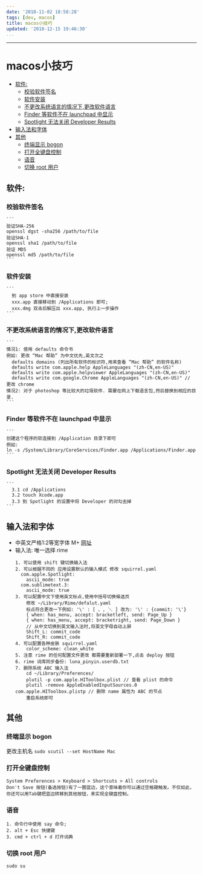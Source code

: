 ```yaml
---
date: '2018-11-02 18:58:28'
tags: [dev, macos]
title: macos小技巧
updated: '2018-12-15 19:46:30'
...
```

---
# macos小技巧

<!-- MarkdownTOC -->

- [软件:](#%E8%BD%AF%E4%BB%B6)
    - [校验软件签名](#%E6%A0%A1%E9%AA%8C%E8%BD%AF%E4%BB%B6%E7%AD%BE%E5%90%8D)
    - [软件安装](#%E8%BD%AF%E4%BB%B6%E5%AE%89%E8%A3%85)
    - [不更改系统语言的情况下,更改软件语言](#%E4%B8%8D%E6%9B%B4%E6%94%B9%E7%B3%BB%E7%BB%9F%E8%AF%AD%E8%A8%80%E7%9A%84%E6%83%85%E5%86%B5%E4%B8%8B%E6%9B%B4%E6%94%B9%E8%BD%AF%E4%BB%B6%E8%AF%AD%E8%A8%80)
    - [Finder 等软件不在 launchpad 中显示](#finder-%E7%AD%89%E8%BD%AF%E4%BB%B6%E4%B8%8D%E5%9C%A8-launchpad-%E4%B8%AD%E6%98%BE%E7%A4%BA)
    - [Spotlight 无法关闭 Developer Results](#spotlight-%E6%97%A0%E6%B3%95%E5%85%B3%E9%97%AD-developer-results)
- [输入法和字体](#%E8%BE%93%E5%85%A5%E6%B3%95%E5%92%8C%E5%AD%97%E4%BD%93)
- [其他](#%E5%85%B6%E4%BB%96)
    - [终端显示 bogon](#%E7%BB%88%E7%AB%AF%E6%98%BE%E7%A4%BA-bogon)
    - [打开全键盘控制](#%E6%89%93%E5%BC%80%E5%85%A8%E9%94%AE%E7%9B%98%E6%8E%A7%E5%88%B6)
    - [语音](#%E8%AF%AD%E9%9F%B3)
    - [切换 root 用户](#%E5%88%87%E6%8D%A2-root-%E7%94%A8%E6%88%B7)

<!-- /MarkdownTOC -->

<a id="%E8%BD%AF%E4%BB%B6"></a>
## 软件:
<a id="%E6%A0%A1%E9%AA%8C%E8%BD%AF%E4%BB%B6%E7%AD%BE%E5%90%8D"></a>
### 校验软件签名
    ```
    验证SHA-256
    openssl dgst -sha256 /path/to/file
    验证SHA-1
    openssl sha1 /path/to/file
    验证 MD5
    openssl md5 /path/to/file
    ```
<a id="%E8%BD%AF%E4%BB%B6%E5%AE%89%E8%A3%85"></a>
### 软件安装
    ```
      到 app store 中直接安装
      xxx.app 直接移动到 /Applications 即可;
      xxx.dmg 双击后解压出 xxx.app, 执行上一步操作
    ```
<a id="%E4%B8%8D%E6%9B%B4%E6%94%B9%E7%B3%BB%E7%BB%9F%E8%AF%AD%E8%A8%80%E7%9A%84%E6%83%85%E5%86%B5%E4%B8%8B%E6%9B%B4%E6%94%B9%E8%BD%AF%E4%BB%B6%E8%AF%AD%E8%A8%80"></a>
### 不更改系统语言的情况下,更改软件语言
    ```
    情况1: 使用 defaults 命令书
    例如: 更改 “Mac 帮助” 为中文优先,英文次之
      defaults domains (列出所有软件的标识符,用来查看 “Mac 帮助” 的软件名称)
      defaults write com.apple.help AppleLanguages "(zh-CN,en-US)"
      defaults write com.apple.helpviewer AppleLanguages "(zh-CN,en-US)"
      defaults write com.google.Chrome AppleLanguages "(zh-CN,en-US)" // 更改 chrome
    情况2: 对于 photoshop 等比较大的垃圾软件. 需要在网上下载语言包,然后替换到相应的目录.
    ```
<a id="finder-%E7%AD%89%E8%BD%AF%E4%BB%B6%E4%B8%8D%E5%9C%A8-launchpad-%E4%B8%AD%E6%98%BE%E7%A4%BA"></a>
### Finder 等软件不在 launchpad 中显示
    ```
    创建这个程序的软连接到 /Application 目录下即可
    例如:
    ln -s /System/Library/CoreServices/Finder.app /Applications/Finder.app
    ```

<a id="spotlight-%E6%97%A0%E6%B3%95%E5%85%B3%E9%97%AD-developer-results"></a>
### Spotlight 无法关闭 Developer Results
    ```
      3.1 cd /Applications
      3.2 touch Xcode.app
      3.3 到 Spotlight 的设置中将 Developer 的对勾去掉
    ```

<a id="%E8%BE%93%E5%85%A5%E6%B3%95%E5%92%8C%E5%AD%97%E4%BD%93"></a>
## 输入法和字体
-   中英文严格1:2等宽字体 M+ [网址](http://mplus-fonts.osdn.jp/about.html)
-   输入法: 唯一选择 rime
    ```
    1. 可以使用 shift 键切换输入法
    2. 可以根据不同的 应用设置默认的输入模式 修改 squirrel.yaml
      com.apple.Spotlight:
        ascii_mode: true
      com.sublimetext.3:
        ascii_mode: true
    3. 可以配置中文下使用英文标点,使用中括号切换候选页
        修改 ~/Library/Rime/defalut.yaml
        标点符合更改一下例如: '\' : [ 、, ＼ ] 改为: '\' : {commit: '\'}
        { when: has_menu, accept: bracketleft, send: Page_Up }
        { when: has_menu, accept: bracketright, send: Page_Down }
        // 从中文切换到英文输入法时,将英文字母自动上屏
        Shift_L: commit_code
        Shift_R: commit_code
    4. 可以配置各种皮肤 squirrel.yaml
        color_scheme: clean_white
    5. 注意 rime 的任何配置文件更改 都需要重新部署一下,点击 deploy 按钮
    6. rime 词库同步备份: luna_pinyin.userdb.txt
    7. 删除系统 ABC 输入法
        cd ~/Library/Preferences/
        plutil -p com.apple.HIToolbox.plist // 查看 plist 的命令
        plutil -remove AppleEnabledInputSources.0 com.apple.HIToolbox.plistp // 删除 name 属性为 ABC 的节点
        重启系统即可
    ```

<a id="%E5%85%B6%E4%BB%96"></a>
## 其他

<a id="%E7%BB%88%E7%AB%AF%E6%98%BE%E7%A4%BA-bogon"></a>
### 终端显示 bogon

更改主机名 `sudo scutil --set HostName Mac`
<a id="%E6%89%93%E5%BC%80%E5%85%A8%E9%94%AE%E7%9B%98%E6%8E%A7%E5%88%B6"></a>
### 打开全键盘控制
```
System Preferences > Keyboard > Shortcuts > All controls
Don't Save 按钮(备选按钮)有了一圈蓝边，这个意味着你可以通过空格键触发。不仅如此，你还可以用Tab键把蓝边转移到其他按钮，来实现全键盘控制。
```
<a id="%E8%AF%AD%E9%9F%B3"></a>
### 语音
```
1. 命令行中使用 say 命令;
2. alt + Esc 快捷键
3. cmd + ctrl + d 打开词典
```

<a id="%E5%88%87%E6%8D%A2-root-%E7%94%A8%E6%88%B7"></a>
### 切换 root 用户
```
sudo su
```
